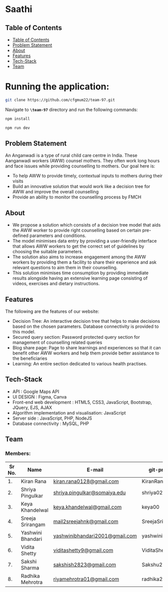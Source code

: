 
# Saathi

## Table of Contents
- [Table of Contents](#table-of-contents)
- [Problem Statement](#problem-statement)
- [About](#about)
- [Features](#features)
- [Tech-Stack](#tech-stack)
- [Team](#team)
 
# Running the application:

```bash
git clone https://github.com/cfgmum22/team-97.git
```

Navigate to  **``` \team-97 ```** directory and run the following commands:
```bash
npm install 

npm run dev

```

## Problem Statement
An Anganwadi is a type of rural child care centre in India. These Aanganwadi workers (AWW) counsel mothers. They often work long hours and face issues while providing counselling to mothers. Our goal here is:
  - To help AWW to provide timely, contextual inputs to mothers during their visits
  - Build an innovative solution that would work like a decision tree for AWW and improve the overall counselling
  - Provide an ability to monitor the counselling process by FMCH
  
## About
* We propose a solution which consists of a decision tree model that aids the AWW worker to provide right counselling based on certain pre-defined parameters and conditions.
* The model minimises data entry by providing a user-friendly interface that allows AWW workers to get the correct set of guidelines by choosing the suitable parameters. 
* The solution also aims to increase engagement among the AWW workers by providing them a facility to share their experience and ask relevant questions to aim them in their counselling.
* This solution minimises time consumption by providing immediate results alongside having an extensive learning page consisting of videos, exercises and dietary instructions. 

## Features
The following are the features of our website:
  * Decision Tree: An interactive decision tree that helps to make decisions based on the chosen parameters.
Database connectivity is provided to this model. 
  * Secured query section: Password protected query section for management of counselling related queries 
  * Blog share page: Page to share learnings and experiences so that it can benefit other AWW workers and help them provide better assistance to the beneficiaries 
  * Learning: An entire section dedicated to various health practises.
  
## Tech-Stack
* API : Google Maps API 
* UI DESIGN : Figma, Canva
* Front-end web development : HTML5, CSS3, JavaScript, Bootstrap, JQuery, EJS, AJAX
* Algorithm implementation and visualisation: JavaScript
* Server side : JavaScript, PHP, NodeJS
* Database connectivity  : MySQL, PHP


## Team


### Members:
| Sr No. | Name               | E-mail                       | git-profile     |
| -------| -------------------| -----------------------------| ----------------|
| 1.     | Kiran Rana         | kiran.rana0128@gmail.com     |  KiranRana123   |
| 2.     | Shriya Pingulkar   |shriya.pingulkar@somaiya.edu  | shriya02-coder  |                         
| 3.     | Keya Khandelwal    |keya.khandelwal@gmail.com     | keya00          |
| 4.     | Sreeja Srirangam   |mail2sreejahnk@gmail.com      | SreejaSrirangam |
| 5.     | Yashwini Bhandari  |yashwinibhandari2001@gmail.com| yashwini01      |
| 6.     | Vidita Shetty      | viditashetty9@gmail.com      | ViditaShetty    |
| 7.     | Sakshi Sharma      |sakshish2823@gmail.com        | Sakshu28        |
| 8.     | Radhika Mehrotra   |riyamehrotra01@gmail.com      | radhika25-byte  |


